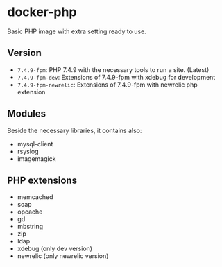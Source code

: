 # docker-php

Basic PHP image with extra setting ready to use.

## Version

* `7.4.9-fpm`: PHP 7.4.9 with the necessary tools to run a site. (Latest)
* `7.4.9-fpm-dev`: Extensions of 7.4.9-fpm with xdebug for development
* `7.4.9-fpm-newrelic`: Extensions of 7.4.9-fpm with newrelic php extension

## Modules

Beside the necessary libraries, it contains also:

* mysql-client
* rsyslog
* imagemagick

## PHP extensions

* memcached
* soap
* opcache
* gd
* mbstring
* zip
* ldap
* xdebug (only dev version)
* newrelic (only newrelic version)

